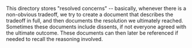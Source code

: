 This directory stores "resolved concerns" -- basically, whenever there
is a non-obvious tradeoff, we try to create a document that describes
the tradeoff in full, and then documents the resolution we ultimately
reached. Sometimes these documents include dissents, if not everyone
agreed with the ultimate outcome. These documents can then later be
referenced if needed to recall the reasoning involved.
